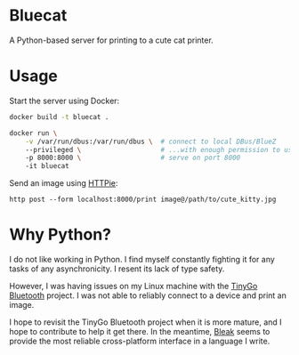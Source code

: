 # Bluecat

A Python-based server for printing to a cute cat printer.

# Usage

Start the server using Docker:

```sh
docker build -t bluecat .

docker run \
    -v /var/run/dbus:/var/run/dbus \  # connect to local DBus/BlueZ
    --privileged \                    # ...with enough permission to use it
    -p 8000:8000 \                    # serve on port 8000
    -it bluecat
```

Send an image using [HTTPie](https://httpie.io/):

```
http post --form localhost:8000/print image@/path/to/cute_kitty.jpg
```

# Why Python?

I do not like working in Python. I find myself constantly fighting it for any tasks of any asynchronicity. I resent its lack of type safety.

However, I was having issues on my Linux machine with the [TinyGo Bluetooth](https://github.com/tinygo-org/bluetooth) project. I was not able to reliably connect to a device and print an image.

I hope to revisit the TinyGo Bluetooth project when it is more mature, and I hope to contribute to help it get there. In the meantime, [Bleak](https://github.com/hbldh/bleak) seems to provide the most reliable cross-platform interface in a language I write.
